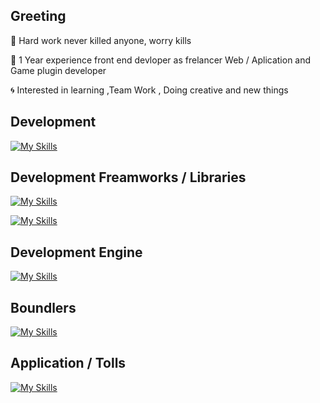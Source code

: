 ## Greeting


:low_brightness: Hard work never killed anyone, worry kills 

:trident: 1  Year experience front end devloper as frelancer Web / Aplication and Game plugin developer  

:cyclone: Interested in learning ,Team Work , Doing creative and new things 


## Development 
[![My Skills](https://skillicons.dev/icons?i=ts,js,html,css)](https://skillicons.dev)

## Development Freamworks / Libraries

[![My Skills](https://skillicons.dev/icons?i=nextjs,react,nodejs,expressjs,electron	)](https://skillicons.dev)

[![My Skills](https://skillicons.dev/icons?i=tailwind)](https://skillicons.dev)

## Development Engine
 
[![My Skills](https://skillicons.dev/icons?i=nodejs)](https://skillicons.dev)

## Boundlers 

[![My Skills](https://skillicons.dev/icons?i=vite,webpack)](https://skillicons.dev)

## Application / Tolls 

[![My Skills](https://skillicons.dev/icons?i=vscode,webstorm,phpstorm,figma,photoshop,wordpress)](https://skillicons.dev)
